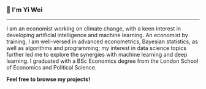 ### 👋 I'm Yi Wei

---

I am an economist working on climate change, with a keen interest in developing artificial intelligence and machine learning. An economist by training, I am well-versed in advanced econometrics, Bayesian statistics, as well as algorithms and programming; my interest in data science topics further led me to explore the synergies with machine learning and deep learning. I graduated with a BSc Economics degree from the London School of Economics and Political Science.

<b>Feel free to browse my projects!</b>
